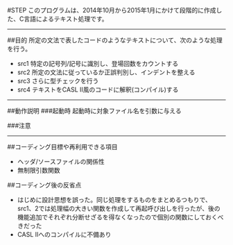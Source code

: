 #STEP
このプログラムは、2014年10月から2015年1月にかけて段階的に作成した、C言語によるテキスト処理です。

***
##目的
所定の文法で表したコードのようなテキストについて、次のような処理を行う。

* src1 特定の記号列/記号に識別し、登場回数をカウントする
* src2 所定の文法に従っているか正誤判別し、インデントを整える
* src3 さらに型チェックを行う
* src4 テキストをCASL II風のコードに解釈(コンパイル)する

***
##動作説明
###起動時
起動時に対象ファイル名を引数に与える


###注意
***
##コーディング目標や再利用できる項目
* ヘッダ/ソースファイルの関係性
* 無制限引数関数



##コーディング後の反省点
* はじめに設計思想を誤った。同じ処理をするものをまとめるつもりで、src1、2では処理幅の大きい関数を作成して再起呼び出しを行ったが、後の機能追加でそれぞれ分断せざるを得なくなったので個別の関数にしておくべきだった
* CASL IIへのコンパイルに不備あり
